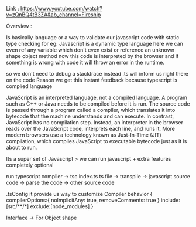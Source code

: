 Link : https://www.youtube.com/watch?v=zQnBQ4tB3ZA&ab_channel=Fireship

Overview :

Is basically language or a way to validate our javascript code with static type checking
for eg:
Javascript is a dynamic type language here we can even ref any variable which don't even exist or reference an unknown shape object method
now this code is interpreted by the browser and if something is wrong with code it will throw an error in the runtime.

so we don't need to debug a stacktrace instead .ts will inform us right there on the code
Reason we get this instant feedback because typescript is complied language

JavaScript is an interpreted language, not a compiled language. A program such as C++ or Java needs to be compiled before it is run. The source code is passed through a program called a compiler, which translates it into bytecode that the machine understands and can execute. In contrast, JavaScript has no compilation step. Instead, an interpreter in the browser reads over the JavaScript code, interprets each line, and runs it. More modern browsers use a technology known as Just-In-Time (JIT) compilation, which compiles JavaScript to executable bytecode just as it is about to run.

Its a super set of Javascript > we can run javascript + extra features completely optional

run typescript compiler -> tsc index.ts
ts file -> transpile -> javascript
source code -> parse the code -> other source code

.tsConfig
it provide us way to customize Compiler behavior
{
compilerOptions:{
noImplicitAny: true,
removeComments: true
}
include:[src/**/*]
exclude:[node_modules]
}

Interface -> For Object shape
